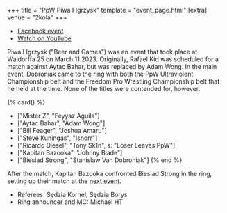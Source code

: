 +++
title = "PpW Piwa I Igrzysk"
template = "event_page.html"
[extra]
venue = "2kola"
+++

 * [Facebook event](https://www.facebook.com/events/6085850078127761/)
 * [Watch on YouTube](https://www.youtube.com/watch?v=xkEi29j5_3I)
 

Piwa I Igrzysk ("Beer and Games") was an event that took place at Waldorffa 25 on March 11 2023.
Originally, Rafael Kid was scheduled for a match against Aytac Bahar, but was replaced by Adam Wong.
In the main event, Dobroniak came to the ring with both the PpW Ultraviolent Championship belt and the Freedom Pro Wrestling Championship belt that he held at the time. None of the titles were contended for, however.

{% card() %}
- ["Mister Z", "Feyyaz Aguila"]
- ["Aytac Bahar", "Adam Wong"]
- ["Bill Feager", "Joshua Amaru"]
- ["Steve Kuningas", "Isnorr"]
- ["Ricardo Diesel", "Tony Sk1n", s: "Loser Leaves PpW"]
- ["Kapitan Bazooka", "Johnny Blade"]
- ["Biesiad Strong", "Stanislaw Van Dobroniak"]
{% end %}

After the match, Kapitan Bazooka confronted Biesiad Strong in the ring, setting up their match at the [next event](@/e/2023-05-06-ppw-mistrzowskie-rozdanie.md).
* Referees: Sędzia Kornel, Sędzia Borys
* Ring announcer and MC: Michael HT
